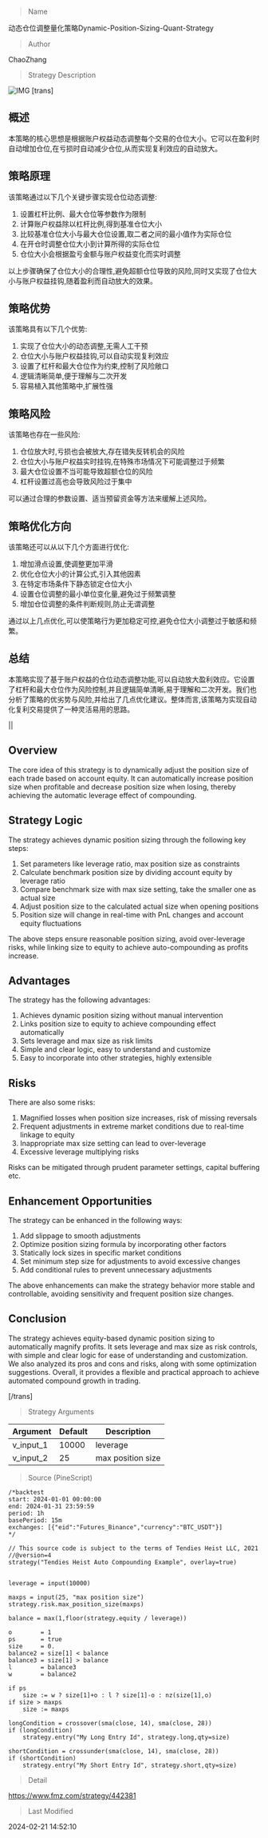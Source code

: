 
> Name

动态仓位调整量化策略Dynamic-Position-Sizing-Quant-Strategy

> Author

ChaoZhang

> Strategy Description

![IMG](https://www.fmz.com/upload/asset/1e3e3abce5fe52cebd8.png)
[trans]
## 概述

本策略的核心思想是根据账户权益动态调整每个交易的仓位大小。它可以在盈利时自动增加仓位,在亏损时自动减少仓位,从而实现复利效应的自动放大。

## 策略原理  

该策略通过以下几个关键步骤实现仓位动态调整:

1. 设置杠杆比例、最大仓位等参数作为限制
2. 计算账户权益除以杠杆比例,得到基准仓位大小
3. 比较基准仓位大小与最大仓位设置,取二者之间的最小值作为实际仓位
4. 在开仓时调整仓位大小到计算所得的实际仓位
5. 仓位大小会根据盈亏金额与账户权益变化而实时调整

以上步骤确保了仓位大小的合理性,避免超额仓位导致的风险,同时又实现了仓位大小与账户权益挂钩,随着盈利而自动放大的效果。

## 策略优势

该策略具有以下几个优势:

1. 实现了仓位大小的动态调整,无需人工干预
2. 仓位大小与账户权益挂钩,可以自动实现复利效应
3. 设置了杠杆和最大仓位作为约束,控制了风险敞口
4. 逻辑清晰简单,便于理解与二次开发
5. 容易植入其他策略中,扩展性强

## 策略风险

该策略也存在一些风险:  

1. 仓位放大时,亏损也会被放大,存在错失反转机会的风险
2. 仓位大小与账户权益实时挂钩,在特殊市场情况下可能调整过于频繁
3. 最大仓位设置不当可能导致超额仓位的风险
4. 杠杆设置过高也会导致风险过于集中

可以通过合理的参数设置、适当预留资金等方法来缓解上述风险。

## 策略优化方向  

该策略还可以从以下几个方面进行优化:

1. 增加滑点设置,使调整更加平滑
2. 优化仓位大小的计算公式,引入其他因素
3. 在特定市场条件下静态锁定仓位大小
4. 设置仓位调整的最小单位变化量,避免过于频繁调整  
5. 增加仓位调整的条件判断规则,防止无谓调整

通过以上几点优化,可以使策略行为更加稳定可控,避免仓位大小调整过于敏感和频繁。

## 总结  

本策略实现了基于账户权益的仓位动态调整功能,可以自动放大盈利效应。它设置了杠杆和最大仓位作为风险控制,并且逻辑简单清晰,易于理解和二次开发。我们也分析了策略的优劣势与风险,并给出了几点优化建议。整体而言,该策略为实现自动化复利交易提供了一种灵活易用的思路。

||

## Overview

The core idea of this strategy is to dynamically adjust the position size of each trade based on account equity. It can automatically increase position size when profitable and decrease position size when losing, thereby achieving the automatic leverage effect of compounding.   

## Strategy Logic

The strategy achieves dynamic position sizing through the following key steps:

1. Set parameters like leverage ratio, max position size as constraints  
2. Calculate benchmark position size by dividing account equity by leverage ratio
3. Compare benchmark size with max size setting, take the smaller one as actual size  
4. Adjust position size to the calculated actual size when opening positions
5. Position size will change in real-time with PnL changes and account equity fluctuations

The above steps ensure reasonable position sizing, avoid over-leverage risks, while linking size to equity to achieve auto-compounding as profits increase.

## Advantages

The strategy has the following advantages:

1. Achieves dynamic position sizing without manual intervention  
2. Links position size to equity to achieve compounding effect automatically 
3. Sets leverage and max size as risk limits  
4. Simple and clear logic, easy to understand and customize
5. Easy to incorporate into other strategies, highly extensible    

## Risks

There are also some risks:

1. Magnified losses when position size increases, risk of missing reversals
2. Frequent adjustments in extreme market conditions due to real-time linkage to equity
3. Inappropriate max size setting can lead to over-leverage
4. Excessive leverage multiplying risks

Risks can be mitigated through prudent parameter settings, capital buffering etc.

## Enhancement Opportunities 

The strategy can be enhanced in the following ways:  

1. Add slippage to smooth adjustments
2. Optimize position sizing formula by incorporating other factors 
3. Statically lock sizes in specific market conditions
4. Set minimum step size for adjustments to avoid excessive changes
5. Add conditional rules to prevent unnecessary adjustments

The above enhancements can make the strategy behavior more stable and controllable, avoiding sensitivity and frequent position size changes.

## Conclusion   

The strategy achieves equity-based dynamic position sizing to automatically magnify profits. It sets leverage and max size as risk controls, with simple and clear logic for ease of understanding and customization. We also analyzed its pros and cons and risks, along with some optimization suggestions. Overall, it provides a flexible and practical approach to achieve automated compound growth in trading.  


[/trans]

> Strategy Arguments



|Argument|Default|Description|
|----|----|----|
|v_input_1|10000|leverage|
|v_input_2|25|max position size|


> Source (PineScript)

``` pinescript
/*backtest
start: 2024-01-01 00:00:00
end: 2024-01-31 23:59:59
period: 1h
basePeriod: 15m
exchanges: [{"eid":"Futures_Binance","currency":"BTC_USDT"}]
*/

// This source code is subject to the terms of Tendies Heist LLC, 2021
//@version=4
strategy("Tendies Heist Auto Compounding Example", overlay=true)

    
leverage = input(10000)

maxps = input(25, "max position size")
strategy.risk.max_position_size(maxps)

balance = max(1,floor(strategy.equity / leverage))

o        = 1
ps       = true
size     = 0.
balance2 = size[1] < balance
balance3 = size[1] > balance
l        = balance3
w        = balance2

if ps
    size := w ? size[1]+o : l ? size[1]-o : nz(size[1],o)
if size > maxps
    size := maxps

longCondition = crossover(sma(close, 14), sma(close, 28))
if (longCondition)
    strategy.entry("My Long Entry Id", strategy.long,qty=size)

shortCondition = crossunder(sma(close, 14), sma(close, 28))
if (shortCondition)
    strategy.entry("My Short Entry Id", strategy.short,qty=size)
```

> Detail

https://www.fmz.com/strategy/442381

> Last Modified

2024-02-21 14:52:10
